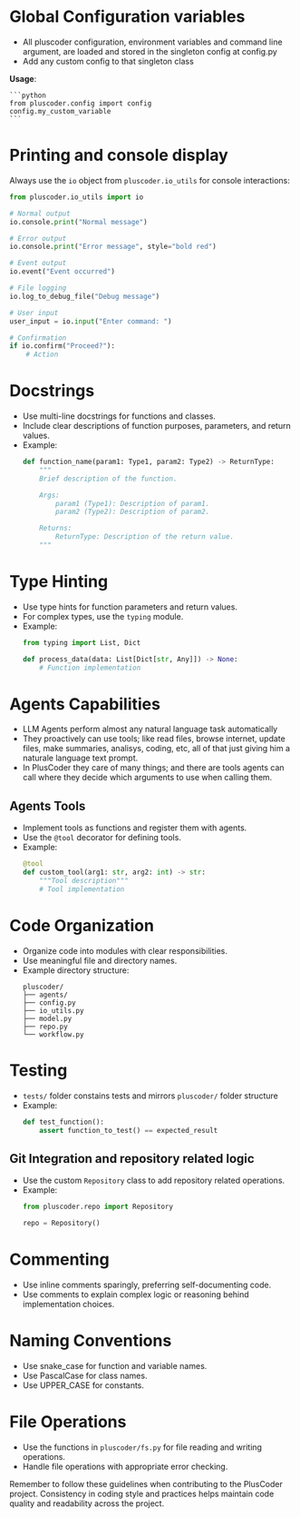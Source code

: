 
# Global Configuration variables

- All pluscoder configuration, environment variables and command line argument, are loaded and stored in the singleton config at config.py
- Add any custom config to that singleton class

**Usage**:

    ```python
    from pluscoder.config import config
    config.my_custom_variable
    ```

# Printing and console display

Always use the `io` object from `pluscoder.io_utils` for console interactions:

```python
from pluscoder.io_utils import io

# Normal output
io.console.print("Normal message")

# Error output
io.console.print("Error message", style="bold red")

# Event output
io.event("Event occurred")

# File logging
io.log_to_debug_file("Debug message")

# User input
user_input = io.input("Enter command: ")

# Confirmation
if io.confirm("Proceed?"):
    # Action
``` 

# Docstrings
- Use multi-line docstrings for functions and classes.
- Include clear descriptions of function purposes, parameters, and return values.
- Example:
  ```python
  def function_name(param1: Type1, param2: Type2) -> ReturnType:
      """
      Brief description of the function.

      Args:
          param1 (Type1): Description of param1.
          param2 (Type2): Description of param2.

      Returns:
          ReturnType: Description of the return value.
      """
  ```

# Type Hinting
- Use type hints for function parameters and return values.
- For complex types, use the `typing` module.
- Example:
  ```python
  from typing import List, Dict

  def process_data(data: List[Dict[str, Any]]) -> None:
      # Function implementation
  ```

# Agents Capabilities
- LLM Agents perform almost any natural language task automatically
- They proactively can use tools; like read files, browse internet, update files, make summaries, analisys, coding, etc, all of that just giving him a naturale language text prompt. 
- In PlusCoder they care of many things; and there are tools agents can call where they decide which arguments to use when calling them.

## Agents Tools
- Implement tools as functions and register them with agents.
- Use the `@tool` decorator for defining tools.
- Example:
  ```python
  @tool
  def custom_tool(arg1: str, arg2: int) -> str:
      """Tool description"""
      # Tool implementation
  ```

# Code Organization
- Organize code into modules with clear responsibilities.
- Use meaningful file and directory names.
- Example directory structure:
  ```
  pluscoder/
  ├── agents/
  ├── config.py
  ├── io_utils.py
  ├── model.py
  ├── repo.py
  └── workflow.py
  ```

# Testing
- `tests/` folder constains tests and mirrors `pluscoder/` folder structure 
- Example:
  ```python
  def test_function():
      assert function_to_test() == expected_result
  ```

## Git Integration and repository related logic
- Use the custom `Repository` class to add repository related operations.
- Example:
  ```python
  from pluscoder.repo import Repository

  repo = Repository()
  ```

# Commenting
- Use inline comments sparingly, preferring self-documenting code.
- Use comments to explain complex logic or reasoning behind implementation choices.

# Naming Conventions
- Use snake_case for function and variable names.
- Use PascalCase for class names.
- Use UPPER_CASE for constants.

# File Operations
- Use the functions in `pluscoder/fs.py` for file reading and writing operations.
- Handle file operations with appropriate error checking.

Remember to follow these guidelines when contributing to the PlusCoder project. Consistency in coding style and practices helps maintain code quality and readability across the project.